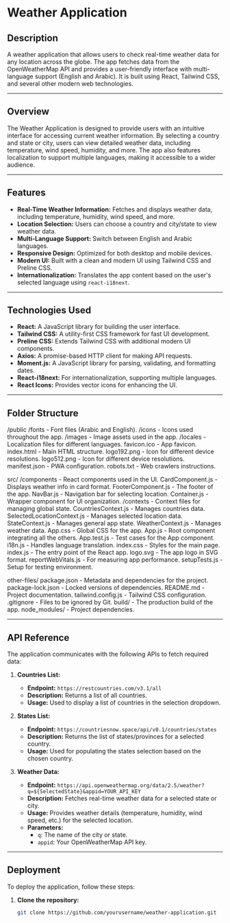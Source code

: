 # Weather Application

## Description
A weather application that allows users to check real-time weather data for any location across the globe. The app fetches data from the OpenWeatherMap API and provides a user-friendly interface with multi-language support (English and Arabic). It is built using React, Tailwind CSS, and several other modern web technologies.

---

## Overview

The Weather Application is designed to provide users with an intuitive interface for accessing current weather information. By selecting a country and state or city, users can view detailed weather data, including temperature, wind speed, humidity, and more. The app also features localization to support multiple languages, making it accessible to a wider audience.

---

## Features

- **Real-Time Weather Information:** Fetches and displays weather data, including temperature, humidity, wind speed, and more.
- **Location Selection:** Users can choose a country and city/state to view weather data.
- **Multi-Language Support:** Switch between English and Arabic languages.
- **Responsive Design:** Optimized for both desktop and mobile devices.
- **Modern UI:** Built with a clean and modern UI using Tailwind CSS and Preline CSS.
- **Internationalization:** Translates the app content based on the user's selected language using `react-i18next`.

---

## Technologies Used

- **React:** A JavaScript library for building the user interface.
- **Tailwind CSS:** A utility-first CSS framework for fast UI development.
- **Preline CSS:** Extends Tailwind CSS with additional modern UI components.
- **Axios:** A promise-based HTTP client for making API requests.
- **Moment.js:** A JavaScript library for parsing, validating, and formatting dates.
- **React-i18next:** For internationalization, supporting multiple languages.
- **React Icons:** Provides vector icons for enhancing the UI.

---

## Folder Structure

/public
    /fonts           - Font files (Arabic and English).
    /icons           - Icons used throughout the app.
    /images          - Image assets used in the app.
    /locales         - Localization files for different languages.
    favicon.ico      - App favicon.
    index.html       - Main HTML structure.
    logo192.png      - Icon for different device resolutions.
    logo512.png      - Icon for different device resolutions.
    manifest.json    - PWA configuration.
    robots.txt       - Web crawlers instructions.

src/
    /components      - React components used in the UI.
        CardComponent.js   - Displays weather info in card format.
        FooterComponent.js - The footer of the app.
        NavBar.js           - Navigation bar for selecting location.
        Container.js        - Wrapper component for UI organization.
    /contexts         - Context files for managing global state.
        CountriesContext.js - Manages countries data.
        SelectedLocationContext.js - Manages selected location data.
        StateContext.js     - Manages general app state.
        WeatherContext.js   - Manages weather data.
    App.css          - Global CSS for the app.
    App.js           - Root component integrating all the others.
    App.test.js      - Test cases for the App component.
    i18n.js          - Handles language translation.
    index.css        - Styles for the main page.
    index.js         - The entry point of the React app.
    logo.svg         - The app logo in SVG format.
    reportWebVitals.js - For measuring app performance.
    setupTests.js    - Setup for testing environment.

other-files/
    package.json      - Metadata and dependencies for the project.
    package-lock.json - Locked versions of dependencies.
    README.md         - Project documentation.
    tailwind.config.js - Tailwind CSS configuration.
    .gitignore        - Files to be ignored by Git.
    build/            - The production build of the app.
    node_modules/     - Project dependencies.

---

## API Reference

The application communicates with the following APIs to fetch required data:

1. **Countries List:**
   - **Endpoint:** `https://restcountries.com/v3.1/all`
   - **Description:** Returns a list of all countries.
   - **Usage:** Used to display a list of countries in the selection dropdown.

2. **States List:**
   - **Endpoint:** `https://countriesnow.space/api/v0.1/countries/states`
   - **Description:** Returns the list of states/provinces for a selected country.
   - **Usage:** Used for populating the states selection based on the chosen country.

3. **Weather Data:**
   - **Endpoint:** `https://api.openweathermap.org/data/2.5/weather?q=${SelectedState}&appid=YOUR_API_KEY`
   - **Description:** Fetches real-time weather data for a selected state or city.
   - **Usage:** Provides weather details (temperature, humidity, wind speed, etc.) for the selected location.
   - **Parameters:** 
     - `q`: The name of the city or state.
     - `appid`: Your OpenWeatherMap API key.

---

## Deployment

To deploy the application, follow these steps:

1. **Clone the repository:**
   ```bash
   git clone https://github.com/yourusername/weather-application.git
